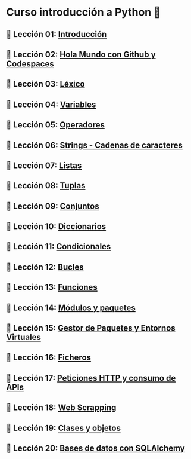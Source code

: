 # Curso introducción a Python 🐍

## 📗 Lección 01: [Introducción](01_Introduccion/README.md)


## 📗 Lección 02: [Hola Mundo con Github y Codespaces](02_Repo_Codespaces/README.md)


## 📗 Lección 03: [Léxico](03_Lexico/README.md)


## 📗 Lección 04: [Variables](04_Variables/README.md)


## 📗 Lección 05: [Operadores](05_Operadores/README.md)


## 📗 Lección 06: [Strings - Cadenas de caracteres](06_Strings/README.md)


## 📗 Lección 07: [Listas](07_Listas/README.md)


## 📗 Lección 08: [Tuplas](08_Tuplas/README.md)


## 📗 Lección 09: [Conjuntos](09_Conjuntos/README.md)


## 📗 Lección 10: [Diccionarios](10_Diccionarios/README.md)


## 📗 Lección 11: [Condicionales](11_Condicionales/README.md)


## 📗 Lección 12: [Bucles](12_Bucles/README.md)


## 📗 Lección 13: [Funciones](13_Funciones/README.md)


## 📗 Lección 14: [Módulos y paquetes](14_Modulos/README.md)


## 📗 Lección 15: [Gestor de Paquetes y Entornos Virtuales](15_EntornosVirtuales/README.md)


## 📗 Lección 16: [Ficheros](16_Ficheros/README.md)


## 📗 Lección 17: [Peticiones HTTP y consumo de APIs](17_HTTP/README.md)


## 📗 Lección 18: [Web Scrapping](18_WebScrapping/README.md)


## 📗 Lección 19: [Clases y objetos](19_Objetos/README.md)


## 📗 Lección 20: [Bases de datos con SQLAlchemy](20_BBDD_ORM/README.md)